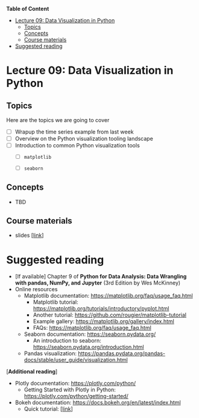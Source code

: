 
**Table of Content**
- [Lecture 09: Data Visualization in Python](#lecture-09-data-visualization-in-python)
  - [Topics](#topics)
  - [Concepts](#concepts)
  - [Course materials](#course-materials)
- [Suggested reading](#suggested-reading)

# Lecture 09: Data Visualization in Python

## Topics
Here are the topics we are going to cover
* [ ] Wrapup the time series example from last week
* [ ] Overview on the Python visualization tooling landscape
* [ ] Introduction to common Python visualization tools
  * [ ] `matplotlib`
  * [ ] `seaborn`


## Concepts
* TBD


## Course materials
* slides [[link](TBD)]

# Suggested reading
* [If available] Chapter 9 of **Python for Data Analysis: Data Wrangling with pandas, NumPy, and Jupyter** (3rd Edition by Wes McKinney)
* Online resources
  * Matplotlib  documentation: https://matplotlib.org/faq/usage_faq.html
      * Matplotlib  tutorial: https://matplotlib.org/tutorials/introductory/pyplot.html
      * Another tutorial: https://github.com/rougier/matplotlib-tutorial
      * Example gallery: https://matplotlib.org/gallery/index.html
      * FAQs: https://matplotlib.org/faq/usage_faq.html
  * Seaborn  documentation: https://seaborn.pydata.org/
      * An introduction to seaborn: https://seaborn.pydata.org/introduction.html
  * Pandas visualization: https://pandas.pydata.org/pandas-docs/stable/user_guide/visualization.html

[**Additional reading**]
* Plotly documentation: https://plotly.com/python/
    * Getting Started with Plotly in Python: https://plotly.com/python/getting-started/
* Bokeh documentation: https://docs.bokeh.org/en/latest/index.html
    * Quick tutorial: [[link](https://mybinder.org/v2/gh/bokeh/bokeh-notebooks/master?filepath=tutorial%2F00%20-%20Introduction%20and%20Setup.ipynb)]
 
